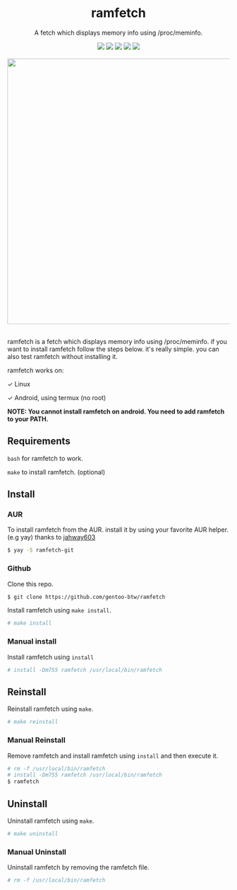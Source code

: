 <div align="center">
  <div>
    <h1>ramfetch</h1>
    <p>A fetch which displays memory info using /proc/meminfo.</p>
    <img src="https://img.shields.io/github/license/gentoo-btw/ramfetch?style=flat-square&logo=license">
    <img src="https://shields.io/badge/made-with%20%20bash-green?logo=gnu-bash&style=flat-square&color=d5c4a1&labelColor=1d2021">
    <img src="https://img.shields.io/github/forks/gentoo-btw/ramfetch?style=flat-square">
    <img src="https://img.shields.io/github/stars/gentoo-btw/ramfetch?style=flat-square">
    <img src="https://img.shields.io/aur/version/ramfetch-git?color=1793d1&logo=arch-linux&style=flat-square">
  </div>
  <div>
<br>
<img width="600" src="https://github.com/gentoo-btw/ramfetch/blob/main/assets/example-pic.png?raw=true">
</div>
</div>
<br>

ramfetch is a fetch which displays memory info using /proc/meminfo. if you want to install ramfetch follow the steps below. it's really simple. you can also test ramfetch without installing it.

ramfetch works on:

&check; Linux

&check; Android, using termux (no root)


<b>NOTE: You cannot install ramfetch on android. You need to add ramfetch to your PATH.</b>

## Requirements

`bash` for ramfetch to work.

`make` to install ramfetch. (optional)

## Install

### AUR
To install ramfetch from the AUR. install it by using your favorite AUR helper. (e.g yay) thanks to [jahway603](https://github.com/jahway603)
```bash
$ yay -S ramfetch-git
```

### Github
Clone this repo.
```bash
$ git clone https://github.com/gentoo-btw/ramfetch
```
Install ramfetch using `make install`.
```bash
# make install
```


### Manual install
Install ramfetch using `install`
```bash
# install -Dm755 ramfetch /usr/local/bin/ramfetch
```
## Reinstall
Reinstall ramfetch using `make`.
```bash
# make reinstall
```

### Manual Reinstall
Remove ramfetch and install ramfetch using `install` and then execute it.
```bash
# rm -f /usr/local/bin/ramfetch
# install -Dm755 ramfetch /usr/local/bin/ramfetch
$ ramfetch
```

## Uninstall
Uninstall ramfetch using `make`.
```bash
# make uninstall
```
### Manual Uninstall
Uninstall ramfetch by removing the ramfetch file.
```bash
# rm -f /usr/local/bin/ramfetch
```
